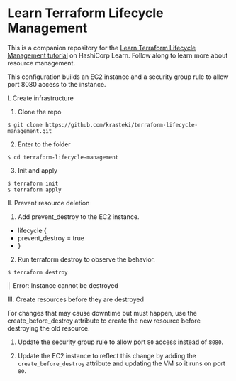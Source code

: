 # Learn Terraform Lifecycle Management

This is a companion repository for the [Learn Terraform Lifecycle Management tutorial](https://learn.hashicorp.com/tutorials/terraform/resource-lifecycle) on HashiCorp Learn. Follow along to learn more about resource management.

This configuration builds an EC2 instance and a security group rule to allow port 8080 access to the instance.

I. Create infrastructure

1. Clone the repo
```
$ git clone https://github.com/krasteki/terraform-lifecycle-management.git
```

2. Enter to the folder
```
$ cd terraform-lifecycle-management
```

3. Init and apply
```
$ terraform init
$ terraform apply
```

II. Prevent resource deletion

1. Add prevent_destroy to the EC2 instance.

+ lifecycle {
+   prevent_destroy = true
+ }

2. Run terraform destroy to observe the behavior.

```
$ terraform destroy
```

│ Error: Instance cannot be destroyed

III. Create resources before they are destroyed

For changes that may cause downtime but must happen, use the create_before_destroy attribute to create the new resource before destroying the old resource.

1. Update the security group rule to allow port `80` access instead of `8080`.

2. Update the EC2 instance to reflect this change by adding the `create_before_destroy` attribute and updating the VM so it runs on port `80`.



